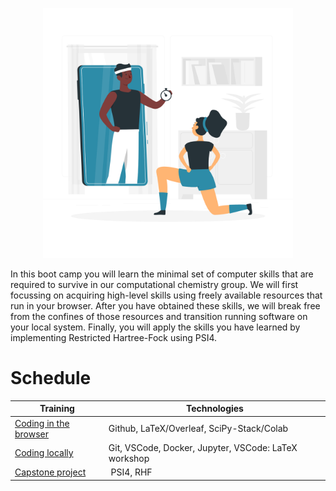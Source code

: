 <p align="center">
<img src="media/bootcamp.png" width="400">
</p>

In this boot camp you will learn the minimal set of computer skills that are required to survive in our computational chemistry group. We will first focussing on acquiring high-level skills using freely available resources that run in your browser. After you have obtained these skills, we will break free from the confines of those resources and transition running software on your local system. Finally, you will apply the skills you have learned by implementing Restricted Hartree-Fock using PSI4.

# Schedule

| Training | Technologies | 
| --- | --- | 
| [Coding in the browser](training/browser.md) | Github, LaTeX/Overleaf, SciPy-Stack/Colab | 
| [Coding locally](training/local.md) | Git, VSCode, Docker, Jupyter, VSCode: LaTeX workshop |
| [Capstone project](project/README.md) | PSI4, RHF |
